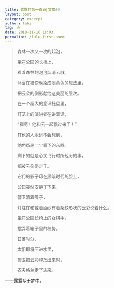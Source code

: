 ```yaml
---
title: 露露的第一首诗|文摘#6
layout: post
category: excerpt
author: lubi
tag: 诗
date: 2018-11-16 18:03
permalink: /lulu-first-poem
---
```


> 森林一次又一次的起泡，
> 
> 坐在公园的长椅上，
> 
> 看着森林的泡泡烟消云散。
> 
> 沐浴在被傍晚染成淡黄色的想法里，
> 
> 把云朵的倒影献给这美丽的层次。
> 
> 在一个超大的意识托盘里，
> 
> 灯笼上的演讲者在讲着话，
>
>“看啊！他和云一起飘过来了！”
> 
> 其他的人永远不会想到，
> 
> 他仍然是一个剩下的东西。
> 
> 剩下的就是心灵飞行时所经历的事，
> 
> 都被云朵带走了。
> 
> 它们的影子印在黑暗时代的脸上，
> 
> 公园突然安静了下来，
> 
> 警卫清着嗓子，
> 
> 灯柱在和戴着面纱有着条纹形状的云彩说着什么。
> 
> 坐在公园长椅上的女棋手，
> 
> 摆弄着箱子里的权势。
> 
> 日落时分，
> 
> 太阳即将压进水里，
> 
> 警卫把云彩释放出来时，
> 
> 农夫格兰走了进来。



——露露写于梦中。